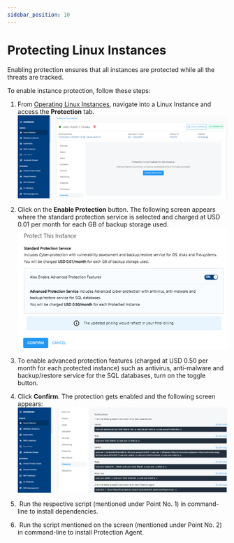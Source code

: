 ```yaml
---
sidebar_position: 10
---
```

# Protecting Linux Instances

Enabling protection ensures that all instances are protected while all the threats are tracked.

To enable instance protection, follow these steps:

1. From [Operating Linux Instances](AboutLinuxInstances.md), navigate into a Linux Instance and access the **Protection** tab.
   ![Protecting Linux Instances](img/Protection1.png)

3. Click on the **Enable Protection** button. The following screen appears where the standard protection service is selected and charged at USD 0.01 per month for each GB of backup storage used.
   ![Protecting Linux Instances](img/Protection2.png)

4. To enable advanced protection features (charged at USD 0.50 per month for each protected instance) such as antivirus, anti-malware and backup/restore service for the SQL databases, turn on the toggle button. 
5. Click **Confirm**. The protection gets enabled and the following screen appears:
   ![Protecting Linux Instances](img/Protection3.png)
4.  Run the respective script (mentioned under Point No. 1) in command-line to install dependencies.
5.  Run the script mentioned on the screen (mentioned under Point No. 2) in command-line to install Protection Agent.

